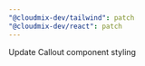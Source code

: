 ```yaml
---
"@cloudmix-dev/tailwind": patch
"@cloudmix-dev/react": patch
---
```


Update Callout component styling
